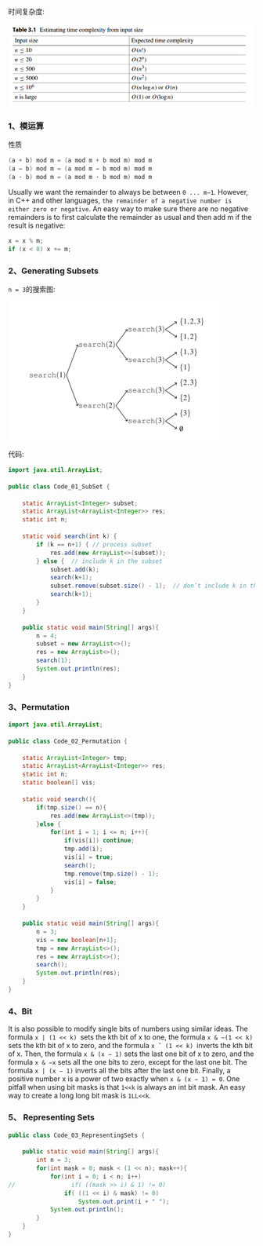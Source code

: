 时间复杂度:

![1_2.png](images/1_2.png)

### 1、模运算

性质

```c
(a + b) mod m = (a mod m + b mod m) mod m
(a − b) mod m = (a mod m − b mod m) mod m
(a · b) mod m = (a mod m · b mod m) mod m
```

Usually we want the remainder to always be between `0 ... m−1`. However, in C++ and other languages, `the remainder of a negative number is either zero or negative`. An easy way to make sure there are no negative remainders is to first calculate the remainder as usual and then add m if the result is negative:

```cpp
x = x % m;
if (x < 0) x += m;
```

### 2、Generating Subsets

`n = 3`的搜索图:

![1_1.png](images/1_1.png)

代码:

```java
import java.util.ArrayList;

public class Code_01_SubSet {

    static ArrayList<Integer> subset;
    static ArrayList<ArrayList<Integer>> res;
    static int n;

    static void search(int k) {
        if (k == n+1) { // process subset
            res.add(new ArrayList<>(subset));
        } else {  // include k in the subset
            subset.add(k);
            search(k+1);
            subset.remove(subset.size() - 1);  // don’t include k in the subset
            search(k+1);
        }
    }

    public static void main(String[] args){
        n = 4;
        subset = new ArrayList<>();
        res = new ArrayList<>();
        search(1);
        System.out.println(res);
    }
}
```

### 3、Permutation

```java
import java.util.ArrayList;

public class Code_02_Permutation {

    static ArrayList<Integer> tmp;
    static ArrayList<ArrayList<Integer>> res;
    static int n;
    static boolean[] vis;

    static void search(){
        if(tmp.size() == n){
            res.add(new ArrayList<>(tmp));
        }else {
            for(int i = 1; i <= n; i++){
                if(vis[i]) continue;
                tmp.add(i);
                vis[i] = true;
                search();
                tmp.remove(tmp.size() - 1);
                vis[i] = false;
            }
        }
    }

    public static void main(String[] args){
        n = 3;
        vis = new boolean[n+1];
        tmp = new ArrayList<>();
        res = new ArrayList<>();
        search();
        System.out.println(res);
    }
}

```

### 4、Bit 

It is also possible to modify single bits of numbers using similar ideas. The formula `x | (1 << k) `sets the kth bit of x to one, the formula `x & ~(1 << k) `sets the kth bit of x to zero, and the formula `x ˆ (1 << k) `inverts the kth bit of x. Then, the formula `x & (x − 1)` sets the last one bit of x to zero, and the formula `x & −x` sets all the one bits to zero, except for the last one bit. The formula `x | (x − 1)` inverts all the bits after the last one bit. Finally, a positive number x is a power of two exactly when `x & (x − 1) = 0`.
One pitfall when using bit masks is that `1<<k` is always an int bit mask. An easy way to create a long long bit mask is `1LL<<k`.

### 5、 Representing Sets

```java
public class Code_03_RepresentingSets {

    public static void main(String[] args){
        int n = 3;
        for(int mask = 0; mask < (1 << n); mask++){
            for(int i = 0; i < n; i++)
//                if( ((mask >> i) & 1) != 0)
                if( ((1 << i) & mask) != 0)
                    System.out.print(i + " ");
            System.out.println();
        }
    }
}
```

